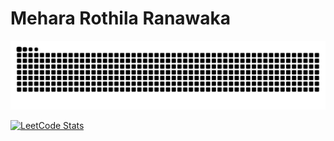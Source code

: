 # Mehara Rothila Ranawaka

<!-- Snake Animation -->
<picture>
  <source media="(prefers-color-scheme: dark)" srcset="https://raw.githubusercontent.com/mehara-rothila/mehara-rothila/output/github-contribution-grid-snake-dark.svg">
  <source media="(prefers-color-scheme: light)" srcset="https://raw.githubusercontent.com/mehara-rothila/mehara-rothila/output/github-contribution-grid-snake.svg">
  <img alt="github contribution grid snake animation" src="https://raw.githubusercontent.com/mehara-rothila/mehara-rothila/output/github-contribution-grid-snake.svg">
</picture>

<!-- LeetCode Stats with no heading -->
[![LeetCode Stats](https://leetcard.jacoblin.cool/mehara-rothila?theme=dark&font=Baloo&ext=heatmap)](https://leetcode.com/mehara-rothila)
